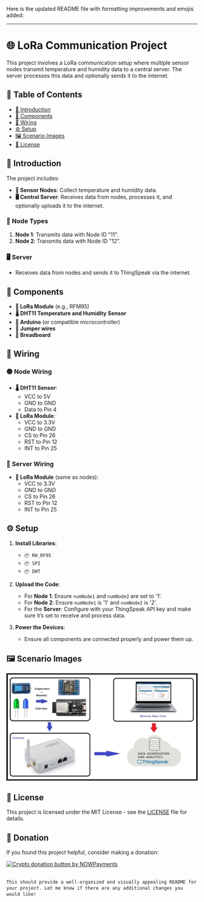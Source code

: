 Here is the updated README file with formatting improvements and emojis added:

---

# 🌐 LoRa Communication Project

This project involves a LoRa communication setup where multiple sensor nodes transmit temperature and humidity data to a central server. The server processes this data and optionally sends it to the internet.

## 📑 Table of Contents
- [📖 Introduction](#introduction) 
- [🔧 Components](#components)
- [🔌 Wiring](#wiring)
- [⚙️ Setup](#setup)  
- [🖼️ Scenario Images](#scenario-images)
- [📄 License](#license)

## 📖 Introduction

The project includes:
- **📡 Sensor Nodes**: Collect temperature and humidity data.
- **🖥️ Central Server**: Receives data from nodes, processes it, and optionally uploads it to the internet.

### 🌟 Node Types
1. **Node 1**: Transmits data with Node ID "11".
2. **Node 2**: Transmits data with Node ID "12".

### 🖥️ Server
- Receives data from nodes and sends it to ThingSpeak via the internet.

## 🔧 Components

- **📡 LoRa Module** (e.g., RFM95)
- **🌡️ DHT11 Temperature and Humidity Sensor**
- **🔌 Arduino** (or compatible microcontroller)
- **🔗 Jumper wires**
- **🔲 Breadboard**

## 🔌 Wiring

### 🟢 Node Wiring
- **🌡️ DHT11 Sensor**:
  - VCC to 5V
  - GND to GND
  - Data to Pin 4
- **📡 LoRa Module**:
  - VCC to 3.3V
  - GND to GND
  - CS to Pin 26
  - RST to Pin 12
  - INT to Pin 25

### 🔵 Server Wiring
- **📡 LoRa Module** (same as nodes):
  - VCC to 3.3V
  - GND to GND
  - CS to Pin 26
  - RST to Pin 12
  - INT to Pin 25

## ⚙️ Setup

1. **Install Libraries**:
   - `📦 RH_RF95`
   - `📦 SPI`
   - `📦 DHT`
 
2. **Upload the Code**:
   - For **Node 1**: Ensure `numNode1` and `numNode2` are set to '1'.
   - For **Node 2**: Ensure `numNode1` is '1' and `numNode2` is '2'.
   - For the **Server**: Configure with your ThingSpeak API key and make sure it’s set to receive and process data.

3. **Power the Devices**:
   - Ensure all components are connected properly and power them up.

## 🖼️ Scenario Images

![Scenario 3](Scenario%20(3).jpg)

## 📄 License

This project is licensed under the MIT License - see the [LICENSE](LICENSE) file for details.

## 💖 Donation

If you found this project helpful, consider making a donation:

<a href="https://nowpayments.io/donation?api_key=REWCYVC-A1AMFK3-QNRS663-PKJSBD2&source=lk_donation&medium=referral" target="_blank">
     <img src="https://nowpayments.io/images/embeds/donation-button-black.svg" alt="Crypto donation button by NOWPayments">
</a>

```

This should provide a well-organized and visually appealing README for your project. Let me know if there are any additional changes you would like!
